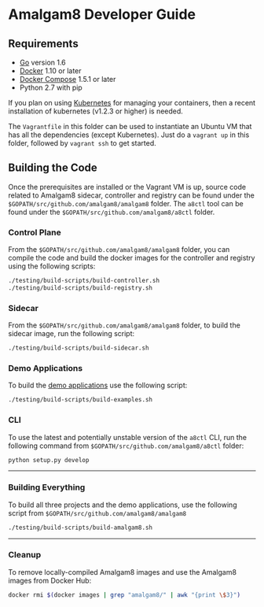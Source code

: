 # Amalgam8 Developer Guide

## Requirements

* [Go](http://golang.org/) version 1.6
* [Docker](https://docs.docker.com/engine/installation/) 1.10 or later
* [Docker Compose](https://docs.docker.com/compose/install/)  1.5.1 or later
* Python 2.7 with pip

If you plan on using [Kubernetes](https://kubernetes.io) for managing your
containers, then a recent installation of kubernetes (v1.2.3 or higher) is
needed.

The `Vagrantfile` in this folder can be used to instantiate an Ubuntu VM
that has all the dependencies (except Kubernetes). Just do a `vagrant up`
in this folder, followed by `vagrant ssh` to get started.

## Building the Code

Once the prerequisites are installed or the Vagrant VM is up, source code
related to Amalgam8 sidecar, controller and registry can be found under the
`$GOPATH/src/github.com/amalgam8/amalgam8` folder. The `a8ctl` tool can be
found under the `$GOPATH/src/github.com/amalgam8/a8ctl` folder.

### Control Plane

From the `$GOPATH/src/github.com/amalgam8/amalgam8` folder, you can compile
the code and build the docker images for the controller and registry using
the following scripts:

```bash
./testing/build-scripts/build-controller.sh
./testing/build-scripts/build-registry.sh
```

### Sidecar

From the `$GOPATH/src/github.com/amalgam8/amalgam8` folder, to build the
sidecar image, run the following script:

```bash
./testing/build-scripts/build-sidecar.sh
```

### Demo Applications

To build the [demo applications](https://github.com/amalgam8/amalgam8/blob/master/examples/README.md)
use the following script:

```bash
./testing/build-scripts/build-examples.sh
```

### CLI

To use the latest and potentially unstable version of the `a8ctl` CLI, run
the following command from `$GOPATH/src/github.com/amalgam8/a8ctl` folder:

```bash
python setup.py develop
```

---

### Building Everything

To build all three projects and the demo applications, use the following
script from `$GOPATH/src/github.com/amalgam8/amalgam8`

```bash
./testing/build-scripts/build-amalgam8.sh
```

---

### Cleanup

To remove locally-compiled Amalgam8 images and use the Amalgam8 images from Docker Hub:

```bash
docker rmi $(docker images | grep "amalgam8/" | awk "{print \$3}")
```
